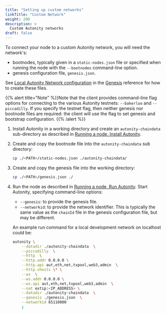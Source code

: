 ```yaml
---
title: "Setting up custom networks"
linkTitle: "Custom Network"
weight: 200
description: >
  Custom Autonity networks
draft: false
---
```


To connect your node to a custom Autonity network, you will need the network's:
  - bootnodes, typically given in a  `static-nodes.json` file or specified when running the node with the `--bootnodes` command-line option.
  - genesis configuration file,  `genesis.json`.

  See [Local Autonity Network configuration](/reference/genesis/#local-autonity-network-configuration) in the [Genesis](/reference/genesis/) reference for how to create these files.

{{% alert title="Note" %}}Note that the client provides command-line flag options for connecting to the various Autonity testnets: `--bakerloo` and `--piccadilly`. If you specify the testnet flag, then neither genesis nor bootnode files are required: the client will use the flag to set genesis and bootstrap configuration. {{% /alert %}}

1. Install Autonity in a working directory and create an `autonity-chaindata` sub-directory as described in [Running a node, Install Autonity](/node-operators/install-aut/).

2. Create and copy the bootnode file into the `autonity-chaindata` sub directory:

	```bash
	cp ./<PATH>/static-nodes.json ./autonity-chaindata/
    ```

3. Create and copy the genesis file into the working directory:

	```bash
	cp ./<PATH>/genesis.json ./
    ```
4. Run the node as described in [Running a node, Run Autonity](/node-operators/run-aut/). Start Autonity, specifying command-line options:
	- `--genesis`: to provide the genesis file.
	- `--networkid`: to provide the network identifier. This is typically the same value as the `chainId` file in the genesis configuration file, but may be different.

	An example run command for a local development network on localhost could be:
	
	```bash
	autonity \
	    --datadir ./autonity-chaindata  \
	    --piccadilly  \
	    --http  \
	    --http.addr 0.0.0.0 \
	    --http.api aut,eth,net,txpool,web3,admin  \
	    --http.vhosts \* \
	    --ws  \
	    --ws.addr 0.0.0.0 \
	    --ws.api aut,eth,net,txpool,web3,admin  \
	    --nat extip:<IP_ADDRESS> \
	    --datadir ./autonity-chaindata  \
	    --genesis ./genesis.json  \
	    --networkid 65110000 
	    ;
	```


